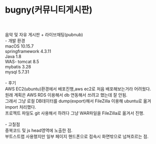 # bugny(커뮤니티게시판)
<br>
<br>
음악 및 자유 게시판 + 라이브채팅(pubnub)
<br>
- 개발 환경
<br>
macOS 10.15.7<br>
springframework 4.3.11<br>
Java 1.8<br>
WAS- tomcat 8.5<br>
mybatis 3.28<br>
mysql 5.7.31<br>
<br>
- 후기
<br>
AWS EC2(ubuntu)환경에서 배포진행,aws ec2로 처음 배포해보는거라 어려웠다.<br>
원래 계획은 AWS RDS 이용해서 db 연동해서 쓰려고 했는데 잘 안됨.<br>
그래서 그냥 로컬 DB데이터를 dump(export)해서 FileZilla 이용해 ubuntu로 옮겨 import 처리했다.<br>
프로젝트 파일도 git 사용해서 하려다 그냥 WAR파일을 FileZilla로 옮겨서 진행.<br>
<br>
- 고칠점
<br>
중복코드 및 js head영역에 노출한 점.<br>
부트스트랩 사용했지만 일부 페이지 핸드폰으로 접속시 화면밖으로 넘쳐흐르는 점.
